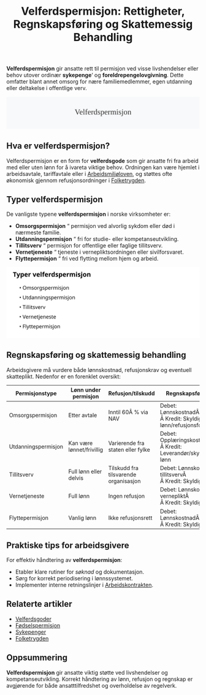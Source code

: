 ﻿---
title: "Velferdspermisjon: Rettigheter, Regnskapsføring og Skattemessig Behandling"
seoTitle: "Velferdspermisjon: Rettigheter, Regnskapsføring og Skattemessig Behandling"
description: '**Velferdspermisjon** gir ansatte rett til permisjon ved visse livshendelser eller behov utover ordinær **sykepenge**‘ og **foreldrepengelovgivning**. Dette ...'
---

**Velferdspermisjon** gir ansatte rett til permisjon ved visse livshendelser eller behov utover ordinær **sykepenge**‘ og **foreldrepengelovgivning**. Dette omfatter blant annet omsorg for nære familiemedlemmer, egen utdanning eller deltakelse i offentlige verv.

![Velferdspermisjon](velferdspermisjon-image.svg)

## Hva er velferdspermisjon?

Velferdspermisjon er en form for **velferdsgode** som gir ansatte fri fra arbeid med eller uten lønn for å ivareta viktige behov. Ordningen kan være hjemlet i arbeidsavtale, tariffavtale eller i [Arbeidsmiljøloven](/blogs/regnskap/hva-er-arbeidsforholdstype "Hva er Arbeidsforholdstype? Lover, Plikter og Rettigheter i Norsk Arbeidsliv"), og støttes ofte økonomisk gjennom refusjonsordninger i [Folketrygden](/blogs/regnskap/hva-er-folketrygden "Hva er Folketrygden? Struktur og Ytelser").

## Typer velferdspermisjon

De vanligste typene **velferdspermisjon** i norske virksomheter er:

* **Omsorgspermisjon** “ permisjon ved alvorlig sykdom eller død i nærmeste familie.
* **Utdanningspermisjon** “ fri for studie- eller kompetanseutvikling.
* **Tillitsverv** “ permisjon for offentlige eller faglige tillitsverv.
* **Vernetjeneste** “ tjeneste i vernepliktsordningen eller sivilforsvaret.
* **Flyttepermisjon** “ fri ved flytting mellom hjem og arbeid.

![Typer velferdspermisjon](velferdspermisjon-typer.svg)

## Regnskapsføring og skattemessig behandling

Arbeidsgivere må vurdere både lønnskostnad, refusjonskrav og eventuell skatteplikt. Nedenfor er en forenklet oversikt:

| **Permisjonstype**      | **Lønn under permisjon** | **Refusjon/tilskudd**           | **Regnskapsføring**                                 |
|-------------------------|--------------------------|---------------------------------|-----------------------------------------------------|
| Omsorgspermisjon        | Etter avtale             | Inntil 60Â % via NAV             | Debet: LønnskostnadÂ <br>Â Kredit: Skyldig lønn/refusjonsfordring |
| Utdanningspermisjon     | Kan være lønnet/frivillig| Varierende fra staten eller fylke| Debet: OpplæringskostnadÂ <br>Â Kredit: Leverandør/skyldig lønn |
| Tillitsverv             | Full lønn eller delvis   | Tilskudd fra tilsvarende organisasjon | Debet: Lønnskostnad tillitsvervÂ <br>Â Kredit: Skyldig lønn |
| Vernetjeneste           | Full lønn                | Ingen refusjon                  | Debet: Lønnskostnad vernepliktÂ <br>Â Kredit: Skyldig lønn |
| Flyttepermisjon         | Vanlig lønn              | Ikke refusjonsrett             | Debet: LønnskostnadÂ <br>Â Kredit: Skyldig lønn |

## Praktiske tips for arbeidsgivere

For effektiv håndtering av **velferdspermisjon**:

* Etabler klare rutiner for _søknad_ og dokumentasjon.
* Sørg for korrekt periodisering i lønnssystemet.
* Implementer interne retningslinjer i [Arbeidskontrakten](/blogs/regnskap/arbeidskontrakten "Arbeidskontrakten “ Roller og Ansvar i Norsk Arbeidsliv og Regnskap").

## Relaterte artikler

* [Velferdsgoder](/blogs/regnskap/velferdsgoder "Velferdsgoder i Norsk Regnskap: Oversikt over Ansattfordeler og Regnskapsføring")
* [Fødselspermisjon](/blogs/regnskap/fodselspermisjon "Fødselspermisjon “ Guide til foreldrepenger og regnskapsføring i Norge")
* [Sykepenger](/blogs/regnskap/hva-er-sykepenger "Hva er Sykepenger? Arbeidsgiverperiode, NAV-refusjon og Regnskapsføring")
* [Folketrygden](/blogs/regnskap/hva-er-folketrygden "Hva er Folketrygden? Struktur og Ytelser")

## Oppsummering

**Velferdspermisjon** gir ansatte viktig støtte ved livshendelser og kompetanseutvikling. Korrekt håndtering av lønn, refusjon og regnskap er avgjørende for både ansatttilfredshet og overholdelse av regelverk.









